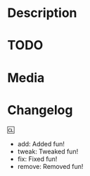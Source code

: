 # Description
<!--
Describe the Pull Request here.
What does it change?
What other things could this impact?
-->

# TODO
<!--
If this PR is a work in progress, you can keep track of what you need to do here.
A checklist can be make using the following syntax:
- [ ] Task
- [x] Completed Task
- [ ] Other Task
-->

# Media
<!--
If applicable, add screenshots or videos to showcase your PR.
Refactors or small fixes are exempt, but all PRs which make ingame changes (adding clothing, items, new features, etc) must include ingame media or the PR will not be merged.
This makes it much easier for us to merge PRs and find media for progress reports.
If you include media in your pull request, we may potentially use it in the progress reports, with clear credit given.
-->


# Changelog
<!--
Here you can fill out a changelog that will automatically be added to the game when your PR is merged.
There are 4 icons for changelog entries: add, remove, tweak, fix.

You can put your name after the :cl: symbol to change the name that shows in the changelog.
Like so:
:cl: PJB

Generally, only put things in changelogs that players actually care about.
Stuff like "Refactored X system, no changes should be visible" shouldn't be on a changelog.

For writing actual entries, don't consider the entry type suffix (e.g. add) to be "part" of the sentence:
bad: - add: a new tool for engineers
good: - add: added a new tool for engineers
-->

:cl:
- add: Added fun!
- tweak: Tweaked fun!
- fix: Fixed fun!
- remove: Removed fun!

